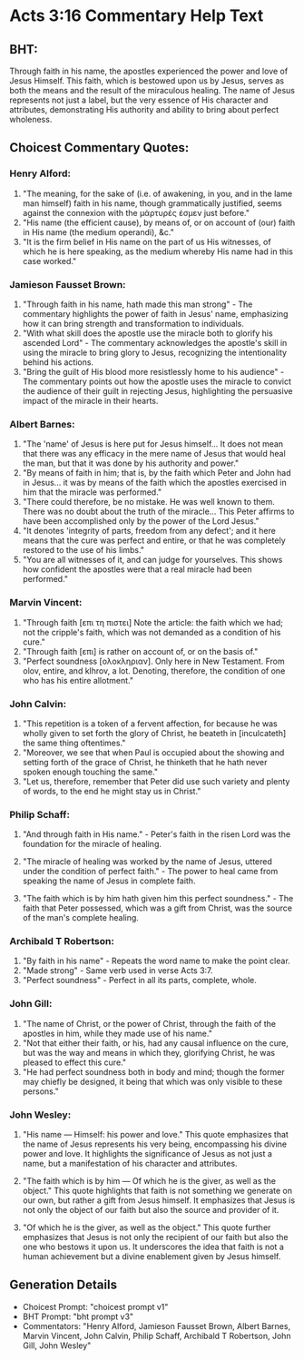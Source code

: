 # Acts 3:16 Commentary Help Text

## BHT:
Through faith in his name, the apostles experienced the power and love of Jesus Himself. This faith, which is bestowed upon us by Jesus, serves as both the means and the result of the miraculous healing. The name of Jesus represents not just a label, but the very essence of His character and attributes, demonstrating His authority and ability to bring about perfect wholeness.

## Choicest Commentary Quotes:
### Henry Alford:
1. "The meaning, for the sake of (i.e. of awakening, in you, and in the lame man himself) faith in his name, though grammatically justified, seems against the connexion with the μάρτυρές ἐσμεν just before."
2. "His name (the efficient cause), by means of, or on account of (our) faith in His name (the medium operandi), &c."
3. "It is the firm belief in His name on the part of us His witnesses, of which he is here speaking, as the medium whereby His name had in this case worked."

### Jamieson Fausset Brown:
1. "Through faith in his name, hath made this man strong" - The commentary highlights the power of faith in Jesus' name, emphasizing how it can bring strength and transformation to individuals.
2. "With what skill does the apostle use the miracle both to glorify his ascended Lord" - The commentary acknowledges the apostle's skill in using the miracle to bring glory to Jesus, recognizing the intentionality behind his actions.
3. "Bring the guilt of His blood more resistlessly home to his audience" - The commentary points out how the apostle uses the miracle to convict the audience of their guilt in rejecting Jesus, highlighting the persuasive impact of the miracle in their hearts.

### Albert Barnes:
1. "The 'name' of Jesus is here put for Jesus himself... It does not mean that there was any efficacy in the mere name of Jesus that would heal the man, but that it was done by his authority and power."
2. "By means of faith in him; that is, by the faith which Peter and John had in Jesus... it was by means of the faith which the apostles exercised in him that the miracle was performed."
3. "There could therefore, be no mistake. He was well known to them. There was no doubt about the truth of the miracle... This Peter affirms to have been accomplished only by the power of the Lord Jesus."
4. "It denotes 'integrity of parts, freedom from any defect'; and it here means that the cure was perfect and entire, or that he was completely restored to the use of his limbs."
5. "You are all witnesses of it, and can judge for yourselves. This shows how confident the apostles were that a real miracle had been performed."

### Marvin Vincent:
1. "Through faith [επι τη πιστει] Note the article: the faith which we had; not the cripple's faith, which was not demanded as a condition of his cure."
2. "Through faith [επι] is rather on account of, or on the basis of."
3. "Perfect soundness [ολοκληριαν]. Only here in New Testament. From olov, entire, and klhrov, a lot. Denoting, therefore, the condition of one who has his entire allotment."

### John Calvin:
1. "This repetition is a token of a fervent affection, for because he was wholly given to set forth the glory of Christ, he beateth in [inculcateth] the same thing oftentimes."
2. "Moreover, we see that when Paul is occupied about the showing and setting forth of the grace of Christ, he thinketh that he hath never spoken enough touching the same."
3. "Let us, therefore, remember that Peter did use such variety and plenty of words, to the end he might stay us in Christ."

### Philip Schaff:
1. "And through faith in His name." - Peter's faith in the risen Lord was the foundation for the miracle of healing. 

2. "The miracle of healing was worked by the name of Jesus, uttered under the condition of perfect faith." - The power to heal came from speaking the name of Jesus in complete faith. 

3. "The faith which is by him hath given him this perfect soundness." - The faith that Peter possessed, which was a gift from Christ, was the source of the man's complete healing.

### Archibald T Robertson:
1. "By faith in his name" - Repeats the word name to make the point clear. 
2. "Made strong" - Same verb used in verse Acts 3:7. 
3. "Perfect soundness" - Perfect in all its parts, complete, whole.

### John Gill:
1. "The name of Christ, or the power of Christ, through the faith of the apostles in him, while they made use of his name." 
2. "Not that either their faith, or his, had any causal influence on the cure, but was the way and means in which they, glorifying Christ, he was pleased to effect this cure."
3. "He had perfect soundness both in body and mind; though the former may chiefly be designed, it being that which was only visible to these persons."

### John Wesley:
1. "His name — Himself: his power and love." This quote emphasizes that the name of Jesus represents his very being, encompassing his divine power and love. It highlights the significance of Jesus as not just a name, but a manifestation of his character and attributes.

2. "The faith which is by him — Of which he is the giver, as well as the object." This quote highlights that faith is not something we generate on our own, but rather a gift from Jesus himself. It emphasizes that Jesus is not only the object of our faith but also the source and provider of it.

3. "Of which he is the giver, as well as the object." This quote further emphasizes that Jesus is not only the recipient of our faith but also the one who bestows it upon us. It underscores the idea that faith is not a human achievement but a divine enablement given by Jesus himself.


## Generation Details
- Choicest Prompt: "choicest prompt v1"
- BHT Prompt: "bht prompt v3"
- Commentators: "Henry Alford, Jamieson Fausset Brown, Albert Barnes, Marvin Vincent, John Calvin, Philip Schaff, Archibald T Robertson, John Gill, John Wesley"
